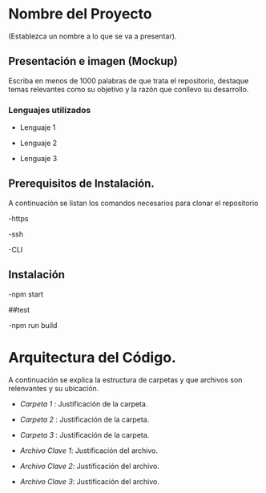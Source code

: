 # Nombre del Proyecto  
(Establezca un nombre a lo que se va a presentar).  

## Presentación e imagen (Mockup) 

Escriba en menos de 1000 palabras de que trata el repositorio, destaque temas relevantes como su objetivo y la razón que conllevo su desarrollo.  

### Lenguajes utilizados 

- Lenguaje 1 

- Lenguaje 2 

- Lenguaje 3 

## Prerequisitos de Instalación.  

A continuación se listan los comandos  necesarios para clonar el repositorio 

-https 

-ssh 

-CLI 

 

## Instalación 

-npm start 

##test 

-npm run build  

 

# Arquitectura del Código.  

A continuación se explica la estructura de carpetas y que archivos son relenvantes y su ubicación.  

- *Carpeta 1* : Justificación de la carpeta.  

- *Carpeta 2* : Justificación de la carpeta.  

- *Carpeta 3* : Justificación de la carpeta.  

- *Archivo Clave 1*: Justificación del archivo.  

- *Archivo Clave 2*: Justificación del archivo.  

- *Archivo Clave 3*: Justificación del archivo.  

 
